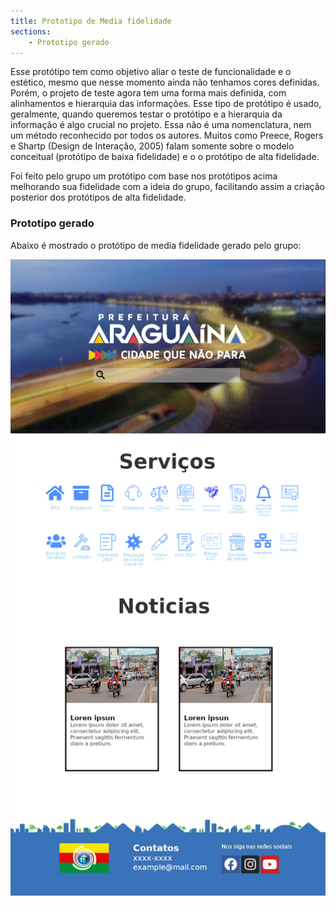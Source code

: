 ```yaml
---
title: Prototipo de Media fidelidade
sections:
    - Prototipo gerado
---
```


Esse protótipo tem como objetivo aliar o teste de funcionalidade e o estético, mesmo que nesse momento ainda não tenhamos cores definidas. 
Porém, o projeto de teste agora tem uma forma mais definida, com alinhamentos e hierarquia das informações.
Esse tipo de protótipo é usado, geralmente, quando queremos testar o protótipo e a hierarquia da informação é algo crucial no projeto.
Essa não é uma nomenclatura, nem um método reconhecido por todos os autores. Muitos como Preece, Rogers e Shartp (Design de Interação, 2005) falam somente sobre o modelo conceitual (protótipo de baixa fidelidade) e o o protótipo de alta fidelidade.

Foi feito pelo grupo um protótipo com base nos protótipos acima melhorando sua fidelidade com a ideia do grupo,
facilitando assim a criação posterior dos protótipos de alta fidelidade.

### Prototipo gerado
Abaixo é mostrado o protótipo de media fidelidade gerado pelo grupo:


<div class="screenshot-holder">
<a href="assets/images/prototipos/protoripoMedio.png" data-title="storyboard" data-toggle="lightbox" style="display: flex; justify-content: center;">
<img class="img-responsive" src="assets/images/prototipos/prototipoMedio.png" alt="screenshot" />
</a>
<a class="mask" href="assets/images/prototipos/prototipoMedio.png" data-title="storyboard" data-toggle="lightbox" style="display: flex; justify-content: center;">
<i class="icon fa fa-search-plus" style="width: auto; height: auto"></i>
</a>
</div>
